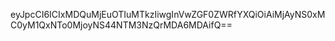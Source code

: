 eyJpcCI6ICIxMDQuMjEuOTIuMTkzIiwgInVwZGF0ZWRfYXQiOiAiMjAyNS0xMC0yM1QxNTo0MjoyNS44NTM3NzQrMDA6MDAifQ==